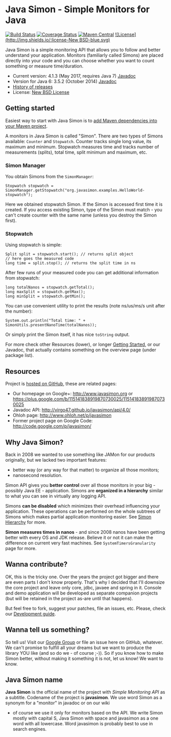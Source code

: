 Java Simon - Simple Monitors for Java
=====================================
[![Build Status](https://travis-ci.org/virgo47/javasimon.svg?branch=master)](https://travis-ci.org/virgo47/javasimon)
[![Coverage Status](https://img.shields.io/coveralls/virgo47/javasimon.svg)](https://coveralls.io/r/virgo47/javasimon)
[![Maven Central](https://maven-badges.herokuapp.com/maven-central/org.javasimon/javasimon-parent/badge.svg)](https://maven-badges.herokuapp.com/maven-central/org.javasimon/javasimon-parent)
[![License](http://img.shields.io/:license-New BSD-blue.svg)](https://github.com/virgo47/javasimon/blob/master/license.txt)

Java Simon is a simple monitoring API that allows you to follow and better understand your application.
Monitors (familiarly called Simons) are placed directly into your code and you can choose whether you
want to count something or measure time/duration.

* Current version: 4.1.3 (May 2017, requires Java 7) [Javadoc](http://virgo47.github.io/javasimon/api/4.1/)
* Version for Java 6: 3.5.2 (October 2014) [Javadoc](http://virgo47.github.io/javasimon/api/3.5/)
* [History of releases](docs/History.md)
* License: [New BSD License](license.txt)

## Getting started

Easiest way to start with Java Simon is to [add Maven dependencies into your Maven project](docs/Maven.md).

A monitors in Java Simon is called "Simon". There are two types of Simons available: `Counter` and `Stopwatch`.
Counter tracks single long value, its maximum and minimum. Stopwatch measures time and tracks
number of measurements (splits), total time, split minimum and maximum, etc.

### Simon Manager

You obtain Simons from the `SimonManager`:

```
Stopwatch stopwatch = SimonManager.getStopwatch("org.javasimon.examples.HelloWorld-stopwatch");
```

Here we obtained stopwatch Simon. If the Simon is accessed first time it is created. If you access existing Simon,
type of the Simon must match - you can't create counter with the same name (unless you destroy the Simon first).

### Stopwatch

Using stopwatch is simple:

```
Split split = stopwatch.start(); // returns split object
// here goes the measured code
long time = split.stop(); // returns the split time in ns
```

After few runs of your measured code you can get additional information from stopwatch:

```
long totalNanos = stopwatch.getTotal();
long maxSplit = stopwatch.getMax();
long minSplit = stopwatch.getMin();
```

You can use convenient utility to print the results (note ns/us/ms/s unit after the number):

```
System.out.println("Total time: " + SimonUtils.presentNanoTime(totalNanos));
```

Or simply print the Simon itself, it has nice `toString` output.

For more check other Resources (lower), or longer [Getting Started](docs/GettingStarted.md),
or our Javadoc, that actually contains something on the overview page (under package list).

## Resources

Project is [hosted on GitHub](https://github.com/virgo47/javasimon/), these are related pages:

* Our homepage on Google+: http://www.javasimon.org or https://plus.google.com/b/115141838919870730025/115141838919870730025
* Javadoc API: http://virgo47.github.io/javasimon/api/4.0/
* Ohloh page: http://www.ohloh.net/p/javasimon
* Former project page on Google Code: http://code.google.com/p/javasimon/

## Why Java Simon?

Back in 2008 we wanted to use something like JAMon for our products originally, but we lacked two important features:

* better way (or any way for that matter) to organize all those monitors;
* nanosecond resolution.

Simon API gives you **better control** over all those monitors in your big - possibly Java EE - application.
Simons are **organized in a hierarchy** similar to what you can see in virtually any logging API.

Simons **can be disabled** which minimizes their overhead influencing your application. These operations
can be performed on the whole subtrees of Simons which makes partial application monitoring easier.
See [Simon Hierarchy](docs/SimonHierarchy.md) for more.

**Simon measures times in nanos** - and since 2008 nanos have been getting better with every OS and JDK release.
Believe it or not it can make the difference on current very fast machines. See `SystemTimersGranularity` page for more.

## Wanna contribute?

OK, this is the tricky one. Over the years the project got bigger and there
are even parts I don't know properly. That's why I decided that I'll downsize
the core project and leave only core, jdbc, javaee and spring in it. Console
and demo application will be developed as separate companion projects (but
will be retained in the project as-are until that happens).

But feel free to fork, suggest your patches, file an issues, etc. Please,
check our [Development guide](docs/Development.md).

## Wanna tell us something?

So tell us! Visit our [Google Group](http://groups.google.com/group/javasimon)
or file an issue here on GitHub, whatever. We can't promise to fulfill all your dreams
but we want to produce the library YOU like (and so do we - of course ;-)). So if you know
how to make Simon better, without making it something it is not, let us know! We want to know.

## Java Simon name

**Java Simon** is the official name of the project with _Simple Monitoring API_ as a subtitle.
Codename of the project is **javasimon**. We use word Simon as a synonym for a "monitor" in javadoc or on our wiki
- of course we use it only for monitors based on the API. We write Simon mostly with capital S, Java Simon
with space and javasimon as a one word with all lowercase. Word javasimon is probably best to use in search engines.